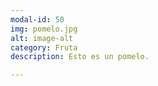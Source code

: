 ```yaml
---
modal-id: 50
img: pomelo.jpg
alt: image-alt
category: Fruta
description: Esto es un pomelo.

---
```

